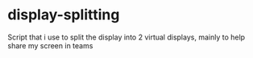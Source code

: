 # display-splitting
Script that i use to split the display into 2 virtual displays, mainly to help share my screen in teams
